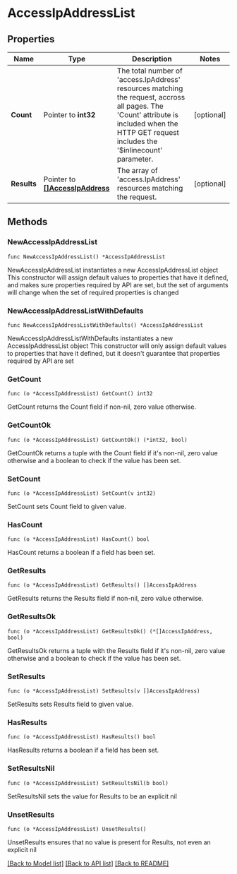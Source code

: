 # AccessIpAddressList

## Properties

Name | Type | Description | Notes
------------ | ------------- | ------------- | -------------
**Count** | Pointer to **int32** | The total number of &#39;access.IpAddress&#39; resources matching the request, accross all pages. The &#39;Count&#39; attribute is included when the HTTP GET request includes the &#39;$inlinecount&#39; parameter. | [optional] 
**Results** | Pointer to [**[]AccessIpAddress**](AccessIpAddress.md) | The array of &#39;access.IpAddress&#39; resources matching the request. | [optional] 

## Methods

### NewAccessIpAddressList

`func NewAccessIpAddressList() *AccessIpAddressList`

NewAccessIpAddressList instantiates a new AccessIpAddressList object
This constructor will assign default values to properties that have it defined,
and makes sure properties required by API are set, but the set of arguments
will change when the set of required properties is changed

### NewAccessIpAddressListWithDefaults

`func NewAccessIpAddressListWithDefaults() *AccessIpAddressList`

NewAccessIpAddressListWithDefaults instantiates a new AccessIpAddressList object
This constructor will only assign default values to properties that have it defined,
but it doesn't guarantee that properties required by API are set

### GetCount

`func (o *AccessIpAddressList) GetCount() int32`

GetCount returns the Count field if non-nil, zero value otherwise.

### GetCountOk

`func (o *AccessIpAddressList) GetCountOk() (*int32, bool)`

GetCountOk returns a tuple with the Count field if it's non-nil, zero value otherwise
and a boolean to check if the value has been set.

### SetCount

`func (o *AccessIpAddressList) SetCount(v int32)`

SetCount sets Count field to given value.

### HasCount

`func (o *AccessIpAddressList) HasCount() bool`

HasCount returns a boolean if a field has been set.

### GetResults

`func (o *AccessIpAddressList) GetResults() []AccessIpAddress`

GetResults returns the Results field if non-nil, zero value otherwise.

### GetResultsOk

`func (o *AccessIpAddressList) GetResultsOk() (*[]AccessIpAddress, bool)`

GetResultsOk returns a tuple with the Results field if it's non-nil, zero value otherwise
and a boolean to check if the value has been set.

### SetResults

`func (o *AccessIpAddressList) SetResults(v []AccessIpAddress)`

SetResults sets Results field to given value.

### HasResults

`func (o *AccessIpAddressList) HasResults() bool`

HasResults returns a boolean if a field has been set.

### SetResultsNil

`func (o *AccessIpAddressList) SetResultsNil(b bool)`

 SetResultsNil sets the value for Results to be an explicit nil

### UnsetResults
`func (o *AccessIpAddressList) UnsetResults()`

UnsetResults ensures that no value is present for Results, not even an explicit nil

[[Back to Model list]](../README.md#documentation-for-models) [[Back to API list]](../README.md#documentation-for-api-endpoints) [[Back to README]](../README.md)


